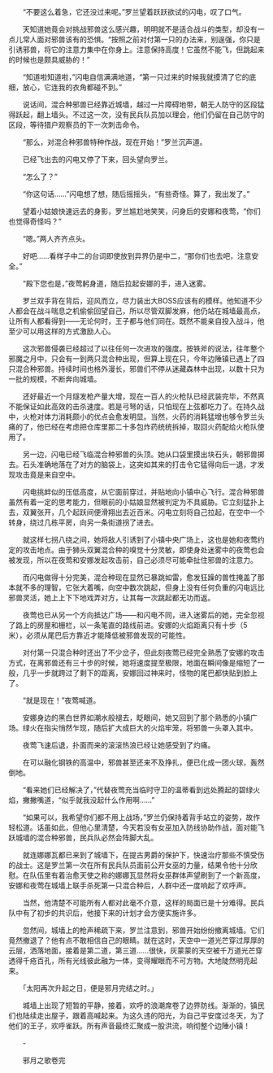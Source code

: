 　　“不要这么着急，它还没过来呢。”罗兰望着跃跃欲试的闪电，叹了口气。

　　天知道她竟会对挑战邪兽这么感兴趣，明明就不是适合战斗的类型，却没有一点儿常人面对邪兽该有的恐惧。“按照之前对付第一只的办法来，别逞强，你只是引诱邪兽，将它的注意力集中在你身上。注意保持高度！它虽然不能飞，但跳起来的时候也是颇具威胁的！”

　　“知道啦知道啦，”闪电自信满满地道，“第一只过来的时候我就摸清了它的底细，放心，它连我的衣角都碰不到。”

　　说话间，混合种邪兽已经靠近城墙，越过一片障碍地带，朝无人防守的区段猛得跃起，翻上墙头。不过这一次，没有民兵队员加以理会，他们仍留在自己防守的区段，等待猎户观察员的下一次刺击命令。

　　“那么，对混合种邪兽特种作战，现在开始！”罗兰沉声道。

　　已经飞出去的闪电又停了下来，回头望向罗兰。

　　“怎么了？”

　　“你这句话……”闪电想了想，随后摇摇头，“有些奇怪。算了，我出发了。”

　　望着小姑娘快速远去的身影，罗兰尴尬地笑笑，问身后的安娜和夜莺，“你们也觉得奇怪吗？”

　　“嗯。”两人齐齐点头。

　　好吧……看样子中二的台词即使放到异界仍是中二，“那你们也去吧，注意安全。”

　　“殿下您也是，”夜莺躬身道，随后拉起安娜的手，进入迷雾。

　　罗兰双手背在背后，迎风而立，尽力装出大BOSS应该有的模样。他知道不少人都会在战斗喘息之机偷偷回望自己，所以尽管双脚发麻，他仍站在城墙最高点，让所有人都看得到——无论何时，王子都与他们同在。既然不能亲自投入战斗，他至少可以用这样的方式激励人心。

　　这次邪兽侵袭已经超过了以往任何一次进攻的强度。按铁斧的说法，往年整个邪魔之月中，只会有一到两只混合种出现，但算上现在只，今年边陲镇已遇上了四只混合种邪兽。持续时间也格外漫长，邪兽们不停从迷藏森林中出现，以数十只为一批的规模，不断奔向城墙。

　　还好最近一个月燧发枪产量大增，现在一百人的火枪队已经武装完毕，不然真不能保证如此高效的击杀速度。若是弓弩的话，只怕现在上弦都吃力了。在持久战中，火枪对体力消耗颇小的优点会愈发明显。当然，火药的消耗猛增也够令罗兰头痛的了，他已经在考虑把仓库里那二十多包炸药统统拆掉，取回火药配给火枪队使用了。

　　另一边，闪电已经飞临混合种邪兽的头顶。她从口袋里摸出块石头，朝邪兽掷去。石头准确地落在了对方的脑袋上，这突如其来的打击令它猛得向后一退，才发现攻击竟是来自空中。

　　闪电挑衅似的压低高度，从它面前穿过，并贴地向小镇中心飞行。混合种邪兽虽然有着一定的思考能力，但眼前的小姑娘显然被判定为不具威胁。它立刻猛扑上去，双翼张开，几个起跃间便滑翔出去近百米。闪电立刻将自己拉起，在空中一个转身，绕过几栋平房，向另一条街道拐了进去。

　　就这样七拐八绕之间，她将敌人引诱到了小镇中央广场上，这也是她和夜莺约定的攻击地点。由于狮头双翼混合种的嗅觉十分灵敏，即使身处迷雾中的夜莺也会被发现，所以在夜莺和安娜发起攻击前，自己必须尽可能牵扯住邪兽的注意力。

　　而闪电做得十分完美，混合种现在显然已暴跳如雷，愈发狂躁的兽性掩盖了那本就不多的理智，它张大着嘴，向空中数次跳起，但身上没有任何负重的闪电远比邪兽灵活，她上上下下地戏弄对方，让其每一次跳起都无功而返。

　　夜莺也已从另一个方向抵达广场——和闪电不同，进入迷雾后的她，完全忽视了路上的房屋和栅栏，以一条笔直的路线前进。安娜的火焰距离只有十步（5米），必须从尾巴后方靠近才能降低被邪兽发现的可能性。

　　对付第一只混合种时还出了不少岔子，但此刻夜莺已经完全熟悉了安娜的攻击方式，在离邪兽还有三十步的时候，她将速度提至极限，地面在瞬间像是缩短了一般，几乎一步就跨过了剩下的距离，安娜回过神来时，怪物的尾巴都快贴到脸上了。

　　“就是现在！”夜莺喊道。

　　安娜身边的黑白世界如潮水般褪去，眨眼间，她又回到了那个熟悉的小镇广场。绿火在指尖悄然乍现，随后扩大成巨大的火焰牢笼，将邪兽一头罩入其中。

　　夜莺飞速后退，扑面而来的滚滚热浪已经让她感受到了灼痛。

　　在可以融化钢铁的高温中，邪兽甚至还来不及挣扎，便已化成一团火球，轰然倒地。

　　“看来她们已经解决了，”代替夜莺充当临时守卫的温蒂看到远处腾起的碧绿火焰，撇撇嘴道，“似乎就我没起什么作用啊……”

　　“如果可以，我希望你们都不用上战场，”罗兰仍保持着背手站立的姿势，故作轻松道。话虽如此，但他心里清楚，今天若没有女巫加入防线协助作战，面对能飞跃城墙的混合种邪兽，民兵队必然会阵脚大乱。

　　就连娜娜瓦都已来到了城墙下，在提古男爵的保护下，快速治疗那些不慎受伤的战士。这是罗兰第一次在所有民兵队员面前公开女巫的力量，结果令他十分欣慰。在队伍里有着治愈天使之称的娜娜瓦显然将女巫群体声望刷到了一个新高度，安娜和夜莺在城墙上联手杀死第一只混合种后，人群中还一度响起了欢呼声。

　　当然，他清楚不可能所有人都对此毫不介意，这样的局面已是十分难得。民兵队中有了初步的共识后，他接下来的计划才会方便实施许多。

　　忽然间，城墙上的枪声稀疏下来，罗兰注意到，邪兽开始纷纷撤离城墙。它们竟然撤退了？他有点不敢相信自己的眼睛。就在这时，天空中一道光芒穿过厚厚的云层，洒落地面，接着是第二道，第三道……很快，灰蒙蒙的天空被千万道光芒穿透得千疮百孔，所有光线彼此融为一体，变得耀眼而不可方物。大地陡然明亮起来。

　　「太阳再次升起之日，便是邪月完结之时。」

　　城墙上出现了短暂的平静，接着，欢呼的浪潮席卷了边界防线。渐渐的，镇民们也陆续走出屋子，跟着高喊起来。为这久违的阳光，为自己平安度过冬天，为了他们的王子，欢呼雀跃。所有声音最终汇聚成一股洪流，响彻整个边陲小镇！

　　-

　　邪月之歌卷完
